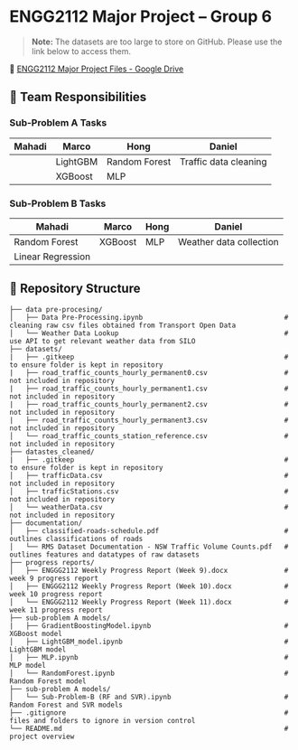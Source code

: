 # ENGG2112 Major Project – Group 6

> **Note:** The datasets are too large to store on GitHub. Please use the link below to access them.

🔗 [ENGG2112 Major Project Files - Google Drive](https://drive.google.com/drive/folders/1opZFx88zn5x6jilQz0_piGYU5P04zR7_?usp=sharing)

## 👥 Team Responsibilities

### Sub-Problem A Tasks

| **Mahadi** | **Marco**    | **Hong**          | **Daniel**                |
|------------|--------------|-------------------|---------------------------|
|            | LightGBM     | Random Forest     | Traffic data cleaning     |
|            | XGBoost      | MLP               |                           |

### Sub-Problem B Tasks

| **Mahadi**        | **Marco**   | **Hong** | **Daniel**              |
|-------------------|-------------|----------|-------------------------|
| Random Forest     | XGBoost     | MLP      | Weather data collection |
| Linear Regression |             |          |                         |

## 📁 Repository Structure
```
├── data pre-procesing/
│   ├── Data Pre-Processing.ipynb                                   # cleaning raw csv files obtained from Transport Open Data
│   └── Weather Data Lookup                                         # use API to get relevant weather data from SILO
├── datasets/ 
|   ├── .gitkeep                                                    # to ensure folder is kept in repository
|   ├── road_traffic_counts_hourly_permanent0.csv                   # not included in repository
|   ├── road_traffic_counts_hourly_permanent1.csv                   # not included in repository
|   ├── road_traffic_counts_hourly_permanent2.csv                   # not included in repository
|   ├── road_traffic_counts_hourly_permanent3.csv                   # not included in repository
│   └── road_traffic_counts_station_reference.csv                   # not included in repository
├── datastes_cleaned/
|   ├── .gitkeep                                                    # to ensure folder is kept in repository
│   ├── trafficData.csv                                             # not included in repository
│   ├── trafficStations.csv                                         # not included in repository
│   └── weatherData.csv                                             # not included in repository
├── documentation/
│   ├── classified-roads-schedule.pdf                               # outlines classifications of roads
│   └── RMS Dataset Documentation - NSW Traffic Volume Counts.pdf   # outlines features and datatypes of raw datasets
├── progress reports/
│   ├── ENGGG2112 Weekly Progress Report (Week 9).docx              # week 9 progress report
│   ├── ENGGG2112 Weekly Progress Report (Week 10).docx             # week 10 progress report
│   └── ENGGG2112 Weekly Progress Report (Week 11).docx             # week 11 progress report
├── sub-problem A models/
|   ├── GradientBoostingModel.ipynb                                 # XGBoost model
│   ├── LightGBM_model.ipynb                                        # LightGBM model
│   ├── MLP.ipynb                                                   # MLP model
│   └── RandomForest.ipynb                                          # Random Forest model
├── sub-problem A models/
│   └── Sub-Problem-B (RF and SVR).ipynb                            # Random Forest and SVR models
├── .gitignore                                                      # files and folders to ignore in version control
└── README.md                                                       # project overview
```
